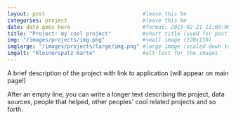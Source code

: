 ```yaml
---
layout: post                               #leave this be
categories: project                        #leave this be
date: date goes here                       #format: 2015-02-21 13:00:00
title: "Project: my cool project"          #short title (used for post links, URLs, etc)
img: "/images/projects/img.png"            #small image (220x150)
imglarge: "/images/projects/large/img.png" #large image (scaled down to column width on project page)
imgalt: "Kleinerspatz Karte"               #alt-text for the images
---
```


A brief description of the project with link to application (will appear on main page!)

After an empty line, you can write a longer text describing the project, data sources, people that helped, other peoples' cool related projects and so forth.
